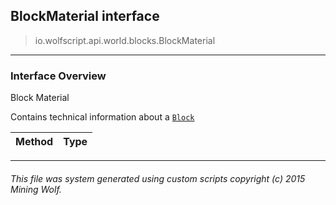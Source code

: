 ## BlockMaterial __interface__

>io.wolfscript.api.world.blocks.BlockMaterial

---

### Interface Overview

Block Material <p/> Contains technical information about a [`Block`](Block.md)

Method | Type   
--- | :--- 



---



###### This file was system generated using custom scripts copyright (c) 2015 Mining Wolf.
	

